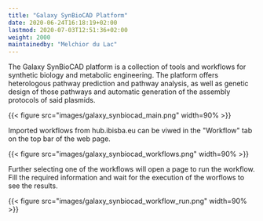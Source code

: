 ```yaml
---
title: "Galaxy SynBioCAD Platform"
date: 2020-06-24T16:18:19+02:00
lastmod: 2020-07-03T12:51:36+02:00
weight: 2000
maintainedby: "Melchior du Lac"
---
```


The Galaxy SynBioCAD platform is a collection of tools and workflows for synthetic biology and metabolic engineering. The platform offers heterologous pathway prediction and pathway analysis, as well as genetic design of those pathways and automatic generation of the assembly protocols of said plasmids.

{{< figure src="images/galaxy_synbiocad_main.png" width=90% >}}

Imported workflows from hub.ibisba.eu can be viwed in the "Workflow" tab on the top bar of the web page.

{{< figure src="images/galaxy_synbiocad_workflows.png" width=90% >}}

Further selecting one of the workflows will open a page to run the workflow. Fill the required information and wait for the execution of the worflows to see the results.

{{< figure src="images/galaxy_synbiocad_workflow_run.png" width=90% >}}
